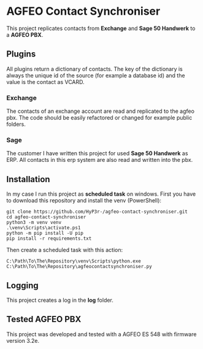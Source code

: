 # AGFEO Contact Synchroniser

This project replicates contacts from **Exchange** and **Sage 50 Handwerk** to a **AGFEO PBX**.

## Plugins

All plugins return a dictionary of contacts. The key of the dictionary is always the unique id of the source (for
example a database id) and the value is the contact as VCARD.

### Exchange

The contacts of an exchange account are read and replicated to the agfeo pbx. The code should be easily refactored or
changed for example public folders.

### Sage

The customer I have written this project for used **Sage 50 Handwerk** as ERP. All contacts in this erp system are also
read and written into the pbx.

## Installation

In my case I run this project as **scheduled task** on windows. First you have to download this repository and install
the venv (PowerShell):

```
git clone https://github.com/HyP3r-/agfeo-contact-synchroniser.git
cd agfeo-contact-synchroniser
python3 -m venv venv
.\venv\Scripts\activate.ps1
python -m pip install -U pip
pip install -r requirements.txt
```

Then create a scheduled task with this action:

```
C:\Path\To\The\Repository\venv\Scripts\python.exe C:\Path\To\The\Repository\agfeocontactsynchroniser.py
```

## Logging

This project creates a log in the **log** folder.

## Tested AGFEO PBX

This project was developed and tested with a AGFEO ES 548 with firmware version 3.2e.
